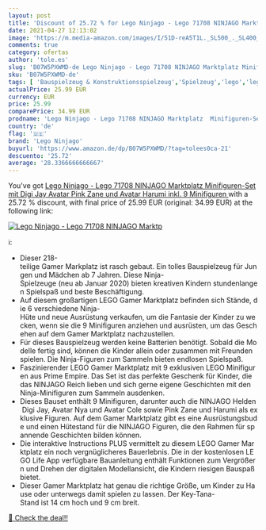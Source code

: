 ```yaml
---
layout: post
title: 'Discount of 25.72 % for Lego Ninjago - Lego 71708 NINJAGO Marktp'
date: 2021-04-27 12:13:02
image: 'https://m.media-amazon.com/images/I/51D-reA5T1L._SL500_._SL400_.jpg'
comments: true
category: ofertas
author: 'tole.es'
slug: 'B07W5PXWMD-de Lego Ninjago - Lego 71708 NINJAGO Marktplatz Minifiguren-...'
sku: 'B07W5PXWMD-de'
tags: [ 'Bauspielzeug & Konstruktionsspielzeug','Spielzeug','lego','lego ninjago', ]
actualPrice: 25.99 EUR
currency: EUR
price: 25.99
comparePrice: 34.99 EUR
prodname: 'Lego Ninjago - Lego 71708 NINJAGO Marktplatz  Minifiguren-Set mit Digi Jay  Avatar Pink Zane und Avatar Harumi  inkl. 9 Minifiguren '
country: 'de'
flag: '🇩🇪'
brand: 'Lego Ninjago'
buyurl: 'https://www.amazon.de/dp/B07W5PXWMD/?tag=tolees0ca-21'
descuento: '25.72'
average: '28.3366666666667'
---
```


You've got [Lego Ninjago - Lego 71708 NINJAGO Marktplatz  Minifiguren-Set mit Digi Jay  Avatar Pink Zane und Avatar Harumi  inkl. 9 Minifiguren ](https://www.amazon.de/dp/B07W5PXWMD/?tag=tolees0ca-21) with a  25.72 % discount, with final price of 25.99 EUR (original: 34.99 EUR) at the following link:

[![Lego Ninjago - Lego 71708 NINJAGO Marktp](https://m.media-amazon.com/images/I/51D-reA5T1L._SL500_._SL400_.jpg)](https://www.amazon.de/dp/B07W5PXWMD/?tag=tolees0ca-21)

ℹ️:

- Dieser 218-teilige Gamer Markplatz ist rasch gebaut. Ein tolles Bauspielzeug für Jungen und Mädchen ab 7 Jahren. Diese Ninja-Spielzeuge (neu ab Januar 2020) bieten kreativen Kindern stundenlangen Spielspaß und beste Beschäftigung.
- Auf diesem großartigen LEGO Gamer Marktplatz befinden sich Stände, die 6 verschiedene Ninja-Hüte und neue Ausrüstung verkaufen, um die Fantasie der Kinder zu wecken, wenn sie die 9 Minifiguren anziehen und ausrüsten, um das Geschehen auf dem Gamer Marktplatz nachzustellen.
- Für dieses Bauspielzeug werden keine Batterien benötigt. Sobald die Modelle fertig sind, können die Kinder allein oder zusammen mit Freunden spielen. Die Ninja-Figuren zum Sammeln bieten endlosen Spielspaß.
- Faszinierender LEGO Gamer Marktplatz mit 9 exklusiven LEGO Minifiguren aus Prime Empire. Das Set ist das perfekte Geschenk für Kinder, die das NINJAGO Reich lieben und sich gerne eigene Geschichten mit den Ninja-Minifiguren zum Sammeln ausdenken.
- Dieses Bauset enthält 9 Minifiguren, darunter auch die NINJAGO Helden Digi Jay, Avatar Nya und Avatar Cole sowie Pink Zane und Harumi als exklusive Figuren. Auf dem Gamer Marktplatz gibt es eine Ausrüstungsbude und einen Hütestand für die NINJAGO Figuren, die den Rahmen für spannende Geschichten bilden können.
- Die interaktive Instructions PLUS vermittelt zu diesem LEGO Gamer Marktplatz ein noch vergnüglicheres Bauerlebnis. Die in der kostenlosen LEGO Life App verfügbare Bauanleitung enthält Funktionen zum Vergrößern und Drehen der digitalen Modellansicht, die Kindern riesigen Bauspaß bietet.
- Dieser Gamer Marktplatz hat genau die richtige Größe, um Kinder zu Hause oder unterwegs damit spielen zu lassen. Der Key-Tana-Stand ist 14 cm hoch und 9 cm breit.

[🛒 Check the deal!!](https://www.amazon.de/dp/B07W5PXWMD/?tag=tolees0ca-21)
